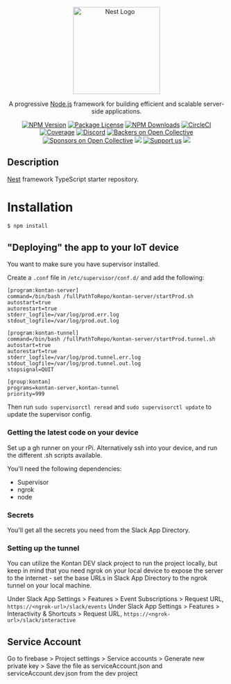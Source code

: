 <p align="center">
  <a href="http://nestjs.com/" target="blank"><img src="https://nestjs.com/img/logo-small.svg" width="200" alt="Nest Logo" /></a>
</p>

[circleci-image]: https://img.shields.io/circleci/build/github/nestjs/nest/master?token=abc123def456
[circleci-url]: https://circleci.com/gh/nestjs/nest

  <p align="center">A progressive <a href="http://nodejs.org" target="_blank">Node.js</a> framework for building efficient and scalable server-side applications.</p>
    <p align="center">
<a href="https://www.npmjs.com/~nestjscore" target="_blank"><img src="https://img.shields.io/npm/v/@nestjs/core.svg" alt="NPM Version" /></a>
<a href="https://www.npmjs.com/~nestjscore" target="_blank"><img src="https://img.shields.io/npm/l/@nestjs/core.svg" alt="Package License" /></a>
<a href="https://www.npmjs.com/~nestjscore" target="_blank"><img src="https://img.shields.io/npm/dm/@nestjs/common.svg" alt="NPM Downloads" /></a>
<a href="https://circleci.com/gh/nestjs/nest" target="_blank"><img src="https://img.shields.io/circleci/build/github/nestjs/nest/master" alt="CircleCI" /></a>
<a href="https://coveralls.io/github/nestjs/nest?branch=master" target="_blank"><img src="https://coveralls.io/repos/github/nestjs/nest/badge.svg?branch=master#9" alt="Coverage" /></a>
<a href="https://discord.gg/G7Qnnhy" target="_blank"><img src="https://img.shields.io/badge/discord-online-brightgreen.svg" alt="Discord"/></a>
<a href="https://opencollective.com/nest#backer" target="_blank"><img src="https://opencollective.com/nest/backers/badge.svg" alt="Backers on Open Collective" /></a>
<a href="https://opencollective.com/nest#sponsor" target="_blank"><img src="https://opencollective.com/nest/sponsors/badge.svg" alt="Sponsors on Open Collective" /></a>
  <a href="https://paypal.me/kamilmysliwiec" target="_blank"><img src="https://img.shields.io/badge/Donate-PayPal-ff3f59.svg"/></a>
    <a href="https://opencollective.com/nest#sponsor"  target="_blank"><img src="https://img.shields.io/badge/Support%20us-Open%20Collective-41B883.svg" alt="Support us"></a>
  <a href="https://twitter.com/nestframework" target="_blank"><img src="https://img.shields.io/twitter/follow/nestframework.svg?style=social&label=Follow"></a>
</p>
  <!--[![Backers on Open Collective](https://opencollective.com/nest/backers/badge.svg)](https://opencollective.com/nest#backer)
  [![Sponsors on Open Collective](https://opencollective.com/nest/sponsors/badge.svg)](https://opencollective.com/nest#sponsor)-->

## Description

[Nest](https://github.com/nestjs/nest) framework TypeScript starter repository.

# Installation

```bash
$ npm install
```

## "Deploying" the app to your IoT device 

You want to make sure you have supervisor installed.

Create a `.conf` file in `/etc/supervisor/conf.d/` and add the following:

```
[program:kontan-server]
command=/bin/bash /fullPathToRepo/kontan-server/startProd.sh
autostart=true
autorestart=true
stderr_logfile=/var/log/prod.err.log
stdout_logfile=/var/log/prod.out.log

[program:kontan-tunnel]
command=/bin/bash /fullPathToRepo/kontan-server/startProd.tunnel.sh
autostart=true
autorestart=true
stderr_logfile=/var/log/prod.tunnel.err.log
stdout_logfile=/var/log/prod.tunnel.out.log
stopsignal=QUIT

[group:kontan]
programs=kontan-server,kontan-tunnel
priority=999
```

Then run `sudo supervisorctl reread` and `sudo supervisorctl update` to update the supervisor config.

### Getting the latest code on your device

Set up a gh runner on your rPi. Alternatively ssh into your device, and run the different .sh scripts available.

You'll need the following dependencies: 

- Supervisor 
- ngrok 
- node 

### Secrets 

You'll get all the secrets you need from the Slack App Directory.

### Setting up the tunnel

You can utilize the Kontan DEV slack project to run the project locally, but keep in mind that you need ngrok on your
local device to expose the server to the internet - set the base URLs in Slack App Directory to the ngrok tunnel on your local machine.

Under Slack App Settings > Features > Event Subscriptions > Request URL, `https://<ngrok-url>/slack/events`
Under Slack App Settings > Features > Interactivity & Shortcuts > Request URL, `https://<ngrok-url>/slack/interactive`

## Service Account 
Go to firebase > Project settings > Service accounts > Generate new private key > Save the file as serviceAccount.json and serviceAccount.dev.json from the dev project
